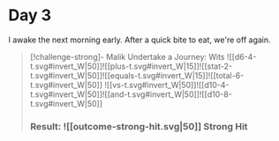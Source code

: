 # Day 3

I awake the next morning early. After a quick bite to eat, we're off again.

> [!challenge-strong]- Malik Undertake a Journey: Wits
> ![[d6-4-t.svg#invert_W|50]]![[plus-t.svg#invert_W|15]]![[stat-2-t.svg#invert_W|50]]![[equals-t.svg#invert_W|15]]![[total-6-t.svg#invert_W|50]]
> ![[vs-t.svg#invert_W|50]]![[d10-4-t.svg#invert_W|50]]![[and-t.svg#invert_W|50]]![[d10-8-t.svg#invert_W|50]]
> ### Result: ![[outcome-strong-hit.svg|50]] Strong Hit

